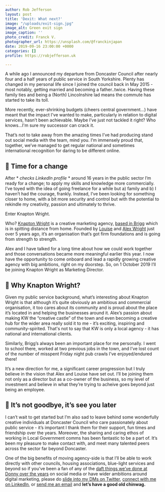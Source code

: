 ```yaml
---
author: Rob Jefferson
layout: post
title: 'Dexit: What next?'
image: "/uploads/exit-sign.jpg"
image_alt: Green exit sign
image_caption: ''
photo_credit: Franck V.
photographer_url: https://unsplash.com/@franckinjapan
date: 2019-09-16 23:00:00 +0000
categories: []
profile: https://robjefferson.uk

---
```

A while ago I announced my departure from Doncaster Council after nearly four and a half years of public service in South Yorkshire. Plenty has changed in my personal life since I joined the council back in May 2015 - most notably, getting married and becoming a father..twice. Having these family ties and being a (North) Lincolnshire lad means the commute has started to take its toll.

More recently, ever-shrinking budgets (cheers central government…) have meant that the impact I've wanted to make, particularly in relation to digital services, hasn’t been achievable. Maybe I’ve just not tackled it right? Who knows...I'm sure my successor can crack it.

That’s not to take away from the amazing times I’ve had producing stand out social media with the team, mind you. I’m immensely proud that, together, we’ve managed to get regular national and sometimes international recognition for daring to be different online.

## 🔄 Time for a change

After * _checks LinkedIn profile_ * around 16 years in the public sector I’m ready for a change; to apply my skills and knowledge more commercially. I’ve toyed with the idea of going freelance for a while but a) family and b) I haven’t had the courage, frankly. Instead, I’ve been looking for something closer to home, with a bit more security and control but with the potential to rekindle my creativity, passion and ultimately to thrive.

Enter Knapton Wright.

Who? [Knapton Wright](https://knaptonwright.co.uk/) is a creative marketing agency, [based in Brigg](https://www.briggmarkettown.co.uk/) which is in spitting distance from home. Founded by [Louise](https://www.linkedin.com/in/louise-wright-7625b813/) and [Alex Wright](https://www.linkedin.com/in/afrwright/) just over 5 years ago, it’s an organisation that’s got firm foundations and is going from strength to strength.

Alex and I have talked for a long time about how we could work together and those conversations became more meaningful earlier this year. I now have the opportunity to come onboard and lead a rapidly growing creative agency with big ambitions, right on my doorstep. So, on 1 October 2019 I’ll be joining Knapton Wright as Marketing Director.

## 🤔 Why Knapton Wright?

Given my public service background, what’s interesting about Knapton Wright is that although it’s quite obviously an ambitious and commercial organisation, it too cares about its community and is proud about the place it’s located in and helping the businesses around it. Alex’s passion about making KW the “creative castle” of the town and even becoming a creative hub for the wider area really sold it to me - it’s exciting, inspiring and community-spirited. That's not to say that KW is only a local agency - it has national and international clients.

Similarly, Brigg’s always been an important place for me personally. I went to school there, worked at two previous jobs in the town, and I’ve lost count of the number of misspent Friday night pub crawls I’ve enjoyed/endured there!

It’s a new direction for me, a significant career progression but I truly believe in the vision that Alex and Louise have set out. I’ll be joining them not only as a director but as a co-owner of the business, so my level of investment and believe in what they’re trying to acheive goes beyond just being an employee.

## 👋 It’s not goodbye, it’s see you later

I can’t wait to get started but I’m also sad to leave behind some wonderfully creative individuals at Doncaster Council who care passionately about public service - it’s important I thank them for their support, fun times and friendship over the years. Moreover, the sharing and caring ethos of working in Local Government comms has been fantastic to be a part of. It’s been my pleasure to make contact with, and meet many talented peers across the sector far beyond Doncaster.

One of the big benefits of moving agency-side is that I’ll be able to work directly with other councils, housing associations, blue-light services and beyond so if you’ve been a fan of any of the [daft things we’ve done at Donny over the years](https://twitter.com/MyDoncaster/moments) on social media or have wider ambitions around digital marketing, please do [slide into my DMs on Twitter](https://twitter.com/robjefferson), [connect with me on LinkedIn](https://www.linkedin.com/in/robjjefferson/), or [send me an email](mailto:rob@knaptonwright.co.uk) and **let’s have a good old chinwag.**